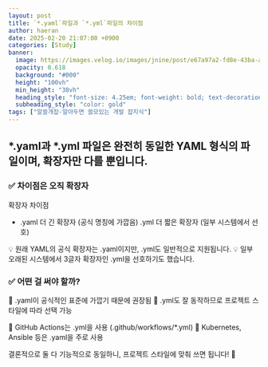 ```yaml
---
layout: post
title: `*.yaml`파일과 `*.yml`파일의 차이점
author: haeran
date: 2025-02-20 21:07:00 +0900
categories: [Study]
banner:
  image: https://images.velog.io/images/jnine/post/e67a97a2-fd8e-43ba-a14a-f0ad7e8d0304/yaml.jpeg
  opacity: 0.618
  background: "#000"
  height: "100vh"
  min_height: "38vh"
  heading_style: "font-size: 4.25em; font-weight: bold; text-decoration: underline"
  subheading_style: "color: gold"
tags: ["알쓸개잡-알아두면 쓸모있는 개발 잡지식"]
---
```


## *.yaml과 *.yml 파일은 완전히 동일한 YAML 형식의 파일이며, 확장자만 다를 뿐입니다.

### ✅ 차이점은 오직 확장자

확장자	차이점
- .yaml	더 긴 확장자 (공식 명칭에 가깝음)
.yml	더 짧은 확장자 (일부 시스템에서 선호)

💡 원래 YAML의 공식 확장자는 .yaml이지만, .yml도 일반적으로 지원됩니다.
💡 일부 오래된 시스템에서 3글자 확장자인 .yml을 선호하기도 했습니다.

### ✅ 어떤 걸 써야 할까?

🔹 .yaml이 공식적인 표준에 가깝기 때문에 권장됨
🔹 .yml도 잘 동작하므로 프로젝트 스타일에 따라 선택 가능

🔸 GitHub Actions는 .yml을 사용 (.github/workflows/*.yml)
🔸 Kubernetes, Ansible 등은 .yaml을 주로 사용

결론적으로 둘 다 기능적으로 동일하니, 프로젝트 스타일에 맞춰 쓰면 됩니다! 🚀